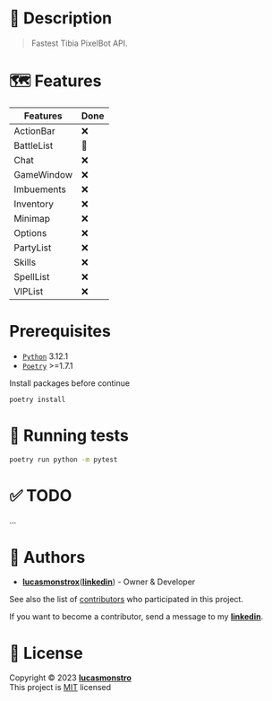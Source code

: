 # 📝 Description

> Fastest Tibia PixelBot API.

# 🗺️ Features

| Features   | Done |
| ---------- | ---- |
| ActionBar  | ❌   |
| BattleList | 🚧   |
| Chat       | ❌   |
| GameWindow | ❌   |
| Imbuements | ❌   |
| Inventory  | ❌   |
| Minimap    | ❌   |
| Options    | ❌   |
| PartyList  | ❌   |
| Skills     | ❌   |
| SpellList  | ❌   |
| VIPList    | ❌   |

# Prerequisites

- [`Python`](https://www.python.org/downloads/release/python-3913) 3.12.1
- [`Poetry`](https://python-poetry.org/docs/#installation) >=1.7.1

Install packages before continue

```bash
poetry install
```

# 🧪 Running tests

```bash
poetry run python -m pytest
```

# ✅ TODO

...

# 👷 Authors

- [**lucasmonstrox**](http://github.com/lucasmonstrox)([**linkedin**](https://www.linkedin.com/in/lucasmonstrox/)) - Owner & Developer

See also the list of [contributors](../../graphs/contributors) who participated
in this project.

If you want to become a contributor, send a message to my [**linkedin**](https://www.linkedin.com/in/lucasmonstrox/).

# 📝 License

Copyright © 2023 [**lucasmonstro**](https://github.com/lucasmonstro)  
This project is [MIT](https://opensource.org/licenses/MIT) licensed

